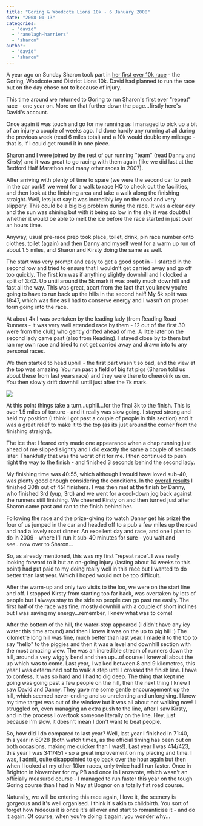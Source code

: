 ```yaml
---
title: "Goring & Woodcote Lions 10k - 6 January 2008"
date: "2008-01-13"
categories: 
  - "david"
  - "ranelagh-harriers"
  - "sharon"
author: 
  - "david"
  - "sharon"
---
```


A year ago on Sunday Sharon took part in [her first ever 10k race](/?p=20) - the Goring, Woodcote and District Lions 10k. David had planned to run the race but on the day chose not to because of injury.

This time around we returned to Goring to run Sharon's first ever "repeat" race - one year on. More on that further down the page...firstly here's David's account.

Once again it was touch and go for me running as I managed to pick up a bit of an injury a couple of weeks ago. I'd done hardly any running at all during the previous week (read 6 miles total) and a 10k would double my mileage - that is, if I could get round it in one piece.

Sharon and I were joined by the rest of our running "team" (read Danny and Kirsty) and it was great to go racing with them again (like we did last at the Bedford Half Marathon and many other races in 2007).

After arriving with plenty of time to spare (we were the second car to park in the car park!) we went for a walk to race HQ to check out the facilities, and then look at the finishing area and take a walk along the finishing straight. Well, lets just say it was incredibly icy on the road and very slippery. This could be a big big problem during the race. It was a clear day and the sun was shining but with it being so low in the sky it was doubtful whether it would be able to melt the ice before the race started in just over an hours time.

Anyway, usual pre-race prep took place, toilet, drink, pin race number onto clothes, toilet (again) and then Danny and myself went for a warm up run of about 1.5 miles, and Sharon and Kirsty doing the same as well.

The start was very prompt and easy to get a good spot in - I started in the second row and tried to ensure that I wouldn't get carried away and go off too quickly. The first km was if anything slightly downhill and I clocked a split of 3:42. Up until around the 5k mark it was pretty much downhill and fast all the way. This was great, apart from the fact that you know you're going to have to run back up the hills in the second half! My 5k split was 18:47, which was fine as I had to conserve energy and I wasn't on proper form going into the race.

At about 4k I was overtaken by the leading lady (from Reading Road Runners - it was very well attended race by them - 12 out of the first 30 were from the club) who gently drifted ahead of me. A little later on the second lady came past (also from Reading). I stayed close by to them but ran my own race and tried to not get carried away and drawn into to any personal races.

We then started to head uphill - the first part wasn't so bad, and the view at the top was amazing. You run past a field of big fat pigs (Sharon told us about these from last years race) and they were there to cheeroink us on. You then slowly drift downhill until just after the 7k mark.

![](/images/2008/20080106-goring-profile.jpg)

At this point things take a turn...uphill...for the final 3k to the finish. This is over 1.5 miles of torture - and it really was slow going. I stayed strong and held my position (I think I got past a couple of people in this section) and it was a great relief to make it to the top (as its just around the corner from the finishing straight).

The ice that I feared only made one appearance when a chap running just ahead of me slipped slightly and I did exactly the same a couple of seconds later. Thankfully that was the worst of it for me. I then continued to push right the way to the finish - and finished 3 seconds behind the second lady.

My finishing time was 40:55, which although I would have loved sub-40, was plenty good enough considering the conditions. In the [overall results](http://www.avid81.dsl.pipex.com/gwd/10k08post.htm) I finished 30th out of 451 finishers. I was then met at the finish by Danny, who finished 3rd (yup, 3rd) and we went for a cool-down jog back against the runners still finishing. We cheered Kirsty on and then turned just after Sharon came past and ran to the finish behind her.

Following the race and the prize-giving (to watch Danny get his prize) the four of us jumped in the car and headed off to a pub a few miles up the road and had a lovely roast dinner. An excellent day and race, and one I plan to do in 2009 - where I'll run it sub-40 minutes for sure - you wait and see...now over to Sharon...

So, as already mentioned, this was my first "repeat race". I was really looking forward to it but an on-going injury (lasting about 14 weeks to this point) had put paid to my doing really well in this race but I wanted to do better than last year. Which I hoped would not be too difficult.

After the warm-up and only two visits to the loo, we were on the start line and off. I stopped Kirsty from starting too far back, was overtaken by lots of people but I always stay to the side so people can go past me easily. The first half of the race was fine, mostly downhill with a couple of short inclines but I was saving my energy...remember, I knew what was to come!

After the bottom of the hill, the water-stop appeared (I didn't have any icy water this time around) and then I knew it was on the up to pig hill :) The kilometre long hill was fine, much better than last year. I made it to the top to say "hello" to the piggies and then it was a level and downhill section with the most amazing view. The was an incredible stream of runners down the hill, around a very wiggly bend and then up...of course I knew all about the up which was to come. Last year, I walked between 8 and 9 kilometres, this year I was determined not to walk a step until I crossed the finish line. I have to confess, it was so hard and I had to dig deep. The thing that kept me going was going past a few people on the hill, then the next thing I knew I saw David and Danny. They gave me some gentle encouragement up the hill, which seemed never-ending and so unrelenting and unforgiving. I knew my time target was out of the window but it was all about not walking now! I struggled on, even managing an extra push to the line, after I saw Kirsty, and in the process I overtook someone literally on the line. Hey, just because I'm slow, it doesn't mean I don't want to beat people.

So, how did I do compared to last year? Well, last year I finished in 71:40, this year in 60:28 (both watch times, as the official timing has been out on both occasions, making me quicker than I was!). Last year I was 414/423, this year I was 341/451 - so a great improvement on my placing and time. I was, I admit, quite disappointed to go back over the hour again but then when I looked at my other 10km races, only twice had I run faster. Once in Brighton in November for my PB and once in Lanzarote, which wasn't an officially measured course - I managed to run faster this year on the tough Goring course than I had in May at Bognor on a totally flat road course.

Naturally, we will be entering this race again, I love it, the scenery is gorgeous and it's well organised. I think it's akin to childbirth. You sort of forget how hideous it is once it's all over and start to romanticise it - and do it again. Of course, when you're doing it again, you wonder why...
